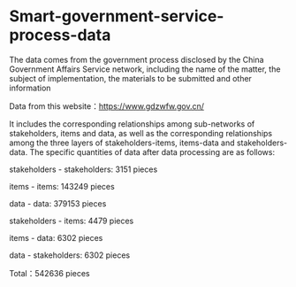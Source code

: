 # Smart-government-service-process-data

The data comes from the government process disclosed by the China Government Affairs Service network, including the name of the matter, the subject of implementation, the materials to be submitted and other information


Data from this website：https://www.gdzwfw.gov.cn/

It includes the corresponding relationships among sub-networks of stakeholders, items and data, as well as the corresponding relationships among the three layers of stakeholders-items, items-data and stakeholders-data. The specific quantities of data after data processing are as follows:

stakeholders - stakeholders: 3151 pieces

items        -        items: 143249 pieces

data         -         data: 379153 pieces

stakeholders -        items: 4479 pieces

items        -         data: 6302 pieces

data         - stakeholders: 6302 pieces

Total：542636 pieces
